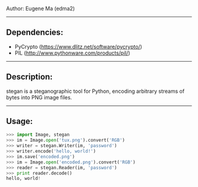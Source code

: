 Author: Eugene Ma (edma2)

------------------------------------------------
Dependencies: 
------------------------------------------------
* PyCrypto (https://www.dlitz.net/software/pycrypto/)
* PIL (http://www.pythonware.com/products/pil/)

------------------------------------------------
Description:
------------------------------------------------
stegan is a steganographic tool for Python, encoding arbitrary streams
of bytes into PNG image files.

------------------------------------------------
Usage:
------------------------------------------------
```python
>>> import Image, stegan
>>> im = Image.open('tux.png').convert('RGB')
>>> writer = stegan.Writer(im, 'password')
>>> writer.encode('hello, world!')
>>> im.save('encoded.png')
>>> im = Image.open('encoded.png').convert('RGB')
>>> reader = stegan.Reader(im, 'password')
>>> print reader.decode()
hello, world!
```

